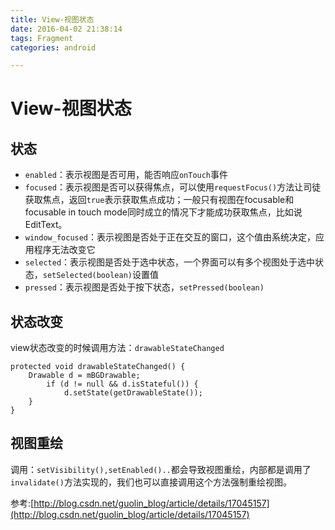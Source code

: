 ```yaml
---
title: View-视图状态
date: 2016-04-02 21:38:14
tags: Fragment
categories: android

---
```


# View-视图状态

## 状态

- `enabled`：表示视图是否可用，能否响应`onTouch`事件
- `focused`：表示视图是否可以获得焦点，可以使用`requestFocus()`方法让司徒获取焦点，返回`true`表示获取焦点成功；一般只有视图在focusable和focusable in touch mode同时成立的情况下才能成功获取焦点，比如说EditText。
- `window_focused`：表示视图是否处于正在交互的窗口，这个值由系统决定，应用程序无法改变它
- `selected`：表示视图是否处于选中状态，一个界面可以有多个视图处于选中状态，`setSelected(boolean)`设置值
- `pressed`：表示视图是否处于按下状态，`setPressed(boolean)`


## 状态改变
view状态改变的时候调用方法：`drawableStateChanged`

	protected void drawableStateChanged() {  
	    Drawable d = mBGDrawable;  
	        if (d != null && d.isStateful()) {  
		        d.setState(getDrawableState());  
		}  
	}

## 视图重绘

调用：`setVisibility(),setEnabled()..`都会导致视图重绘，内部都是调用了`invalidate()`方法实现的，我们也可以直接调用这个方法强制重绘视图。



参考:[http://blog.csdn.net/guolin_blog/article/details/17045157](http://blog.csdn.net/guolin_blog/article/details/17045157)
